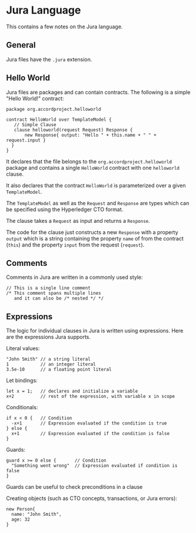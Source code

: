 # Jura Language

This contains a few notes on the Jura language.

## General

Jura files have the `.jura` extension.

## Hello World

Jura files are packages and can contain contracts. The following is a
simple "Hello World!" contract:
```
package org.accordproject.helloworld

contract HelloWorld over TemplateModel {
   // Simple Clause
   clause helloworld(request Request) Response {
       new Response{ output: "Hello " + this.name + " " + request.input }
  }
}
```

It declares that the file belongs to the
`org.accordproject.helloworld` package and contains a single
`HelloWorld` contract with one `helloworld` clause.

It also declares that the contract `HelloWorld` is parameterized over
a given `TemplateModel`.

The `TemplateModel` as well as the `Request` and `Response` are types
which can be specified using the Hyperledger CTO format.

The clause takes a `Request` as input and returns a `Response`.

The code for the clause just constructs a new `Response` with a
property `output` which is a string containing the property `name` of
from the contract (`this`) and the property `input` from the request
(`request`).

## Comments

Comments in Jura are written in a commonly used style:

```
// This is a single line comment
/* This comment spans multiple lines
   and it can also be /* nested */ */
```

## Expressions

The logic for individual clauses in Jura is written using
expressions. Here are the expressions Jura supports.

Literal values:

```
"John Smith" // a string literal
1            // an integer literal
3.5e-10      // a floating point literal
```

Let bindings:
```
let x = 1;   // declares and initialize a variable
x+2          // rest of the expression, with variable x in scope
```

Conditionals:
```
if x < 0 {   // Condition
  -x+1       // Expression evaluated if the condition is true
} else {
  x+1        // Expression evaluated if the condition is false
}
```

Guards:
```
guard x >= 0 else {       // Condition
  "Something went wrong"  // Expression evaluated if condition is false
}
```
Guards can be useful to check preconditions in a clause

Creating objects (such as CTO concepts, transactions, or Jura errors):
```
new Person{
  name: "John Smith",
  age: 32
}
```
